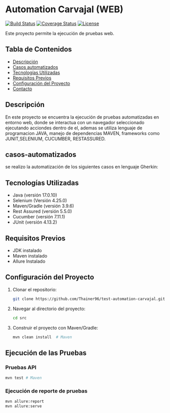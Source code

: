 # Automation Carvajal (WEB)

[![Build Status](https://img.shields.io/badge/build-passing-brightgreen)](URL_DEL_CI/CD)
[![Coverage Status](https://img.shields.io/badge/coverage-90%25-green)](URL_DEL_REPORTE_DE_COBERTURA)
[![License](https://img.shields.io/badge/license-MIT-blue)](LICENSE)

Este proyecto permite la ejecución de pruebas web.

## Tabla de Contenidos

*   [Descripción](#descripción)
*   [Casos automatizados](#casos-automatizados)
*   [Tecnologías Utilizadas](#tecnologías-utilizadas)
*   [Requisitos Previos](#requisitos-previos)
*   [Configuración del Proyecto](#configuración-del-proyecto)
*   [Contacto](#contacto)

## Descripción

En este proyecto se encuentra la ejecución de pruebas automatizadas en entorno web, donde se interactua
con un navegador seleccionado ejecutando acciondes dentro de el, ademas se 
utiliza lenguaje de programacion JAVA, manejo de dependencias MAVEN,
frameworks como JUNIT,SELENIUM, CUCUMBER, RESTASSURED.

## casos-automatizados

se realizo la automatización de los siguientes casos en lenguaje Gherkin:



## Tecnologías Utilizadas

*   Java (versión 17.0.10)
*   Selenium (Versión 4.25.0)
*   Maven/Gradle (versión 3.9.6)
*   Rest Assured (versión 5.5.0)
*   Cucumber (versión 7.11.1)
*   JUnit (versión 4.13.2)

## Requisitos Previos

*   JDK instalado
*   Maven instalado
*   Allure Instalado

## Configuración del Proyecto

1.  Clonar el repositorio:

    ```bash
    git clone https://github.com/Thainer96/test-automation-carvajal.git
    ```

2.  Navegar al directorio del proyecto:

    ```bash
    cd src
    ```

3.  Construir el proyecto con Maven/Gradle:

    ```bash
    mvn clean install  # Maven
    ```

## Ejecución de las Pruebas

### Pruebas API

```bash
mvn test # Maven
```

### Ejecución de reporte de pruebas

```bash
mvn allure:report
mvn allure:serve 
```
